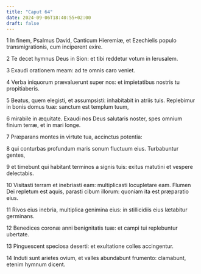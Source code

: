 ```yaml
---
title: "Caput 64"
date: 2024-09-06T18:40:55+02:00
draft: false
---
```




1 In finem, Psalmus David, Canticum Hieremiæ, et Ezechielis populo transmigrationis, cum inciperent exire.

2 Te decet hymnus Deus in Sion: et tibi reddetur votum in Ierusalem.

3 Exaudi orationem meam: ad te omnis caro veniet.

4 Verba iniquorum prævaluerunt super nos: et impietatibus nostris tu propitiaberis.

5 Beatus, quem elegisti, et assumpsisti: inhabitabit in atriis tuis. Replebimur in bonis domus tuæ: sanctum est templum tuum,

6 mirabile in æquitate. Exaudi nos Deus salutaris noster, spes omnium finium terræ, et in mari longe.

7 Præparans montes in virtute tua, accinctus potentia:

8 qui conturbas profundum maris sonum fluctuum eius. Turbabuntur gentes,

9 et timebunt qui habitant terminos a signis tuis: exitus matutini et vespere delectabis.

10 Visitasti terram et inebriasti eam: multiplicasti locupletare eam. Flumen Dei repletum est aquis, parasti cibum illorum: quoniam ita est præparatio eius.

11 Rivos eius inebria, multiplica genimina eius: in stillicidiis eius lætabitur germinans.

12 Benedices coronæ anni benignitatis tuæ: et campi tui replebuntur ubertate.

13 Pinguescent speciosa deserti: et exultatione colles accingentur.

14 Induti sunt arietes ovium, et valles abundabunt frumento: clamabunt, etenim hymnum dicent.

